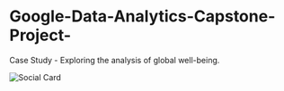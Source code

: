 # Google-Data-Analytics-Capstone-Project-
Case Study - Exploring the analysis of global well-being.

![Social Card](https://og-image.vercel.app/Google%20Data%20Analytics%20Capstone.png?theme=light&md=1&subtitle=Cyclistic+Bike-Share+Analysis&fontSize=80px&images=https://logos-download.com/wp-content/uploads/2016/02/Google_Data_Analytics_logo.png)
